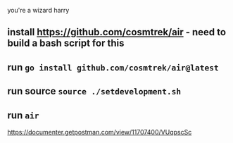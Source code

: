 you're a wizard harry

## install https://github.com/cosmtrek/air - need to build a bash script for this
## run `go install github.com/cosmtrek/air@latest`
## run source `source ./setdevelopment.sh`
## run `air`

https://documenter.getpostman.com/view/11707400/VUqpscSc